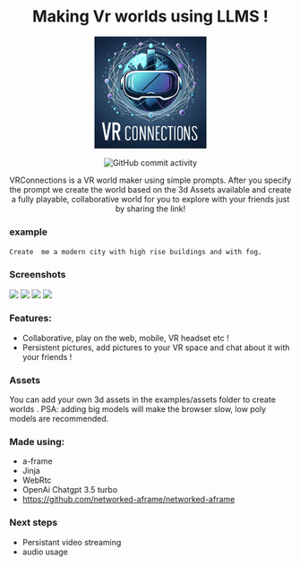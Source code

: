 <div align="center">

# Making Vr worlds using LLMS ! 


<img src="logo.png" width="200" height="200">

![GitHub commit activity](https://img.shields.io/github/commit-activity/w/maishathasin/VrConnections)



VRConnections is a VR world maker using simple prompts. After you specify  the prompt we create the world based on the 3d Assets available and create a fully playable, collaborative world for you to explore with your friends just by sharing the link!

</div>

### example 

``` Create  me a modern city with high rise buildings and with fog. ```

### Screenshots 

![](sc1.png)
![](sc2.png)
![](sc3.png)
![](sc4.png)



### Features:
- Collaborative, play on the web, mobile, VR headset etc !
- Persistent pictures, add pictures to your VR space and chat about it with your friends !


### Assets
You can add your own 3d assets in the examples/assets folder to create worlds . PSA: adding big models will make the browser slow, low poly models are recommended. 

### Made using:

- a-frame 
- Jinja 
- WebRtc 
- OpenAi Chatgpt 3.5 turbo
- https://github.com/networked-aframe/networked-aframe


### Next steps 
- Persistant video streaming 
- audio usage